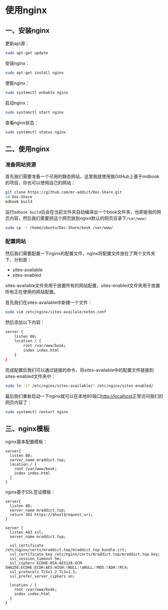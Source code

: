 # 使用nginx

## 一、安装nginx

更新apt源：

```bash
sudo apt-get update
```

安装nginx：

```bash
sudo apt-get install nginx
```

使能nginx：

```bash
sudo systemctl enbable nginx
```

启动nginx：

```bash
sudo systemctl start nginx
```

查看nginx状态：

```bash
sudo systemctl status nginx
```


## 二、使用nginx

### 准备网站资源

首先我们需要准备一个可用的静态网站，这里我就使用我GitHub上基于mdbook的项目，你也可以使用自己的网站：

```bash
git clone https://github.com/mr-addict/Doc-Share.git
cd Doc-Share
mdbook build
```

运行`mdbook build`后会在当前文件夹自动编译出一个book文件夹，也即是我的网页内容，然后我们需要把这个网页放到ngixn默认的网页目录下`/var/www/`

```bash
sudo cp -r /home/ubuntu/Doc-Share/book /var/www/
```

### 配置网站

然后我们需要配置一下nginx的配置文件，nginx将配置文件放在了两个文件夹下，分别是：

- sites-available
- sites-enabled

sites-available文件夹用于放置所有的网站配置，sites-enabled文件夹用于放置所有正在使用的网站配置。

首先我们在sites-available中新建一个文件：

```bash
sudo vim /etc/nginx/sites-availale/notes.conf
```

然后添加以下内容：

```bash
server {
    listen 80;
    location / {
        root /var/www/book;
        index index.html
    }
}
```

完成配置后我们可以通过链接的命令，将sites-available中的配置文件链接到sites-enabled文件夹中：

```bash
sudo ln -sf /etc/nginx/sites-available/* /etc/nginx/sites-enabled/
```

最后我们重新启动一下nginx就可以在本地80端口[http://localhost](http://localhost)正常访问我们的网页内容了：

```bash
sudo systemctl restart nginx
```

## 三、nginx模板

nginx基本配置模板：

```
server{
  listen 80;
  server_name mraddict.top;
  location / {
    root /var/www/book;
    index index.html
  }
}
```

nginx基于SSL签证模板：

```
server{
  listen 80;
  server_name mraddict.top;
  return 301 https://$host$request_uri;
}

server {
  listen 443 ssl;
  server_name mraddict.top;

  ssl_certificate  /etc/nginx/certs/mraddict.top/mraddict.top_bundle.crt;
  ssl_certificate_key /etc/nginx/certs/mraddict.top/mraddict.top.key;
  ssl_session_timeout 5m;
  ssl_ciphers ECDHE-RSA-AES128-GCM-SHA256:ECDHE:ECDH:AES:HIGH:!NULL:!aNULL:!MD5:!ADH:!RC4;
  ssl_protocols TLSv1.2 TLSv1.3;
  ssl_prefer_server_ciphers on;

  location / {
    root /var/www/book;
    index index.html
  }
}
```